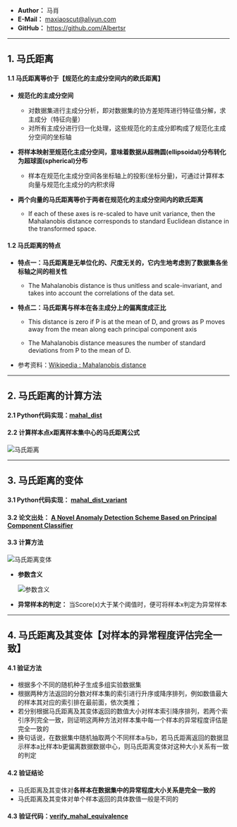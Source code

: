 - **Author：** 马肖
- **E-Mail：** maxiaoscut@aliyun.com
- **GitHub：**  https://github.com/Albertsr

---

## 1. 马氏距离

#### 1.1 马氏距离等价于【规范化的主成分空间内的欧氏距离】
  
- **规范化的主成分空间**
  - 对数据集进行主成分分析，即对数据集的协方差矩阵进行特征值分解，求主成分（特征向量）
  - 对所有主成分进行归一化处理，这些规范化的主成分即构成了规范化主成分空间的坐标轴

- **将样本映射至规范化主成分空间，意味着数据从超椭圆(ellipsoidal)分布转化为超球面(spherical)分布**
  - 样本在规范化主成分空间各坐标轴上的投影(坐标分量)，可通过计算样本向量与规范化主成分的内积求得

- **两个向量的马氏距离等价于两者在规范化的主成分空间内的欧氏距离** 
  - If each of these axes is re-scaled to have unit variance, then the Mahalanobis distance corresponds to standard Euclidean distance in the transformed space. 


#### 1.2 马氏距离的特点
- **特点一：马氏距离是无单位化的、尺度无关的，它内生地考虑到了数据集各坐标轴之间的相关性**
  - The Mahalanobis distance is thus unitless and scale-invariant, and takes into account the correlations of the data set.
 
- **特点二：马氏距离与样本在各主成分上的偏离度成正比**
   - This distance is zero if P is at the mean of D, and grows as P moves away from the mean along each principal component axis

   - The Mahalanobis distance measures the number of standard deviations from P to the mean of D. 

- 参考资料：[Wikipedia : Mahalanobis distance](https://en.wikipedia.org/wiki/Mahalanobis_distance) 

---

## 2. 马氏距离的计算方法
#### 2.1 Python代码实现：[mahal_dist](https://github.com/Albertsr/Anomaly-Detection/blob/master/UnSupervised-Mahalanobis%20Distance/mahal_dist.py) 

#### 2.2 计算样本点x距离样本集中心的马氏距离公式   
![马氏距离](https://github.com/Albertsr/Anomaly-Detection/blob/master/UnSupervised-Mahalanobis%20Distance/Pics/mahal_dist.jpg)

---

## 3. 马氏距离的变体   
#### 3.1 Python代码实现： [mahal_dist_variant](https://github.com/Albertsr/Anomaly-Detection/blob/master/UnSupervised-Mahalanobis%20Distance/mahal_dist_variant.py)

#### 3.2 论文出处： [A Novel Anomaly Detection Scheme Based on Principal Component Classifier](https://github.com/Albertsr/Anomaly-Detection/blob/master/UnSupervised-Based%20on%20PCA/Papers/A%20Novel%20Anomaly%20Detection%20Scheme%20Based%20on%20Principal%20Component%20Classifier.pdf) 

#### 3.3 计算方法

  ![马氏距离变体](https://github.com/Albertsr/Anomaly-Detection/blob/master/UnSupervised-Mahalanobis%20Distance/Pics/%E9%A9%AC%E6%B0%8F%E8%B7%9D%E7%A6%BB%E5%8F%98%E4%BD%93.jpg)

- **参数含义**

   ![参数含义](https://github.com/Albertsr/Anomaly-Detection/blob/master/UnSupervised-Mahalanobis%20Distance/Pics/%E5%8F%98%E4%BD%93%E5%8F%82%E6%95%B0%E5%90%AB%E4%B9%89.jpg)
   
- **异常样本的判定：** 当Score(x)大于某个阈值时，便可将样本x判定为异常样本

---

## 4. 马氏距离及其变体【对样本的异常程度评估完全一致】

#### 4.1 验证方法
- 根据多个不同的随机种子生成多组实验数据集
- 根据两种方法返回的分数对样本集的索引进行升序或降序排列，例如数值最大的样本其对应的索引排在最前面，依次类推；
- 若分别根据马氏距离及其变体返回的数值大小对样本索引降序排列，若两个索引序列完全一致，则证明这两种方法对样本集中每一个样本的异常程度评估是完全一致的
- 换句话说，在数据集中随机抽取两个不同样本a与b，若马氏距离返回的数据显示样本a比样本b更偏离数据数据中心，则马氏距离变体对这种大小关系有一致的判定

#### 4.2 验证结论
- 马氏距离及其变体对**各样本在数据集中的异常程度大小关系是完全一致的**
- 马氏距离及其变体对单个样本返回的具体数值一般是不同的


#### 4.3 验证代码：[verify_mahal_equivalence](https://github.com/Albertsr/Anomaly-Detection/blob/master/UnSupervised-Mahalanobis%20Distance/verify_mahal_equivalence.py)
